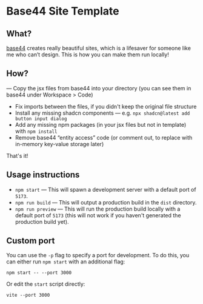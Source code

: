 # Base44 Site Template

## What?

[base44](https://base44.com/) creates really beautiful sites, which is a lifesaver for someone like me who can’t design. This is how you can make them run locally!

## How?

— Copy the jsx files from base44 into your directory (you can see them in base44 under Workspace > Code)
- Fix imports between the files, if you didn't keep the original file structure
- Install any missing shadcn components — e.g. `npx shadcn@latest add button input dialog`
- Add any missing npm packages (in your jsx files but not in template) with `npm install`
- Remove base44 “entity access” code (or comment out, to replace with in-memory key-value storage later)

That's it!


## Usage instructions

- `npm start` — This will spawn a development server with a default port of `5173`.
- `npm run build` — This will output a production build in the `dist` directory.
- `npm run preview` — This will run the production build locally with a default port of `5173` (this will not work if you haven't generated the production build yet).

## Custom port

You can use the `-p` flag to specify a port for development. To do this, you can either run `npm start` with an additional flag:

```
npm start -- --port 3000
```

Or edit the `start` script directly:

```
vite --port 3000
```

